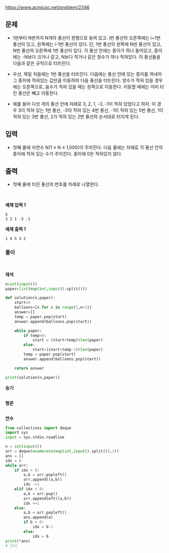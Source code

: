 https://www.acmicpc.net/problem/2346

## **문제**
- 1번부터 N번까지 N개의 풍선이 원형으로 놓여 있고. i번 풍선의 오른쪽에는 i+1번 풍선이 있고, 왼쪽에는 i-1번 풍선이 있다. 단, 1번 풍선의 왼쪽에 N번 풍선이 있고, N번 풍선의 오른쪽에 1번 풍선이 있다. 각 풍선 안에는 종이가 하나 들어있고, 종이에는 -N보다 크거나 같고, N보다 작거나 같은 정수가 하나 적혀있다. 이 풍선들을 다음과 같은 규칙으로 터뜨린다.

- 우선, 제일 처음에는 1번 풍선을 터뜨린다. 다음에는 풍선 안에 있는 종이를 꺼내어 그 종이에 적혀있는 값만큼 이동하여 다음 풍선을 터뜨린다. 양수가 적혀 있을 경우에는 오른쪽으로, 음수가 적혀 있을 때는 왼쪽으로 이동한다. 이동할 때에는 이미 터진 풍선은 빼고 이동한다.

- 예를 들어 다섯 개의 풍선 안에 차례로 3, 2, 1, -3, -1이 적혀 있었다고 하자. 이 경우 3이 적혀 있는 1번 풍선, -3이 적혀 있는 4번 풍선, -1이 적혀 있는 5번 풍선, 1이 적혀 있는 3번 풍선, 2가 적혀 있는 2번 풍선의 순서대로 터지게 된다.

## **입력**
- 첫째 줄에 자연수 N(1 ≤ N ≤ 1,000)이 주어진다. 다음 줄에는 차례로 각 풍선 안의 종이에 적혀 있는 수가 주어진다. 종이에 0은 적혀있지 않다.

## **출력**
- 첫째 줄에 터진 풍선의 번호를 차례로 나열한다.

<br>

**예제 입력 1**
```
5
3 2 1 -3 -1
```
**예제 출력 1**
```
1 4 5 3 2
```
### **풀이**
<br>

**재석**

```python
n=int(input())
paper=list(map(int,input().split()))

def solution(n,paper):
    start=0
    balloons=[x for x in range(1,n+1)]
    answer=[]
    temp = paper.pop(start)
    answer.append(balloons.pop(start))

    while paper:
        if temp<0:
            start = (start+temp)%len(paper)
        else:
            start=(start+temp-1)%len(paper)
        temp = paper.pop(start)
        answer.append(balloons.pop(start))

    return answer

print(solution(n,paper))
```

**승기**

```java

```

**형준**

```java

```

**연수**

```python
from collections import deque
import sys
input = sys.stdin.readline

n = int(input())
arr = deque(enumerate(map(int,input().split()),1))
ans = []
idx = 0
while arr:
    if idx > 0:
        a,b = arr.popleft()
        arr.append((a,b))
        idx -=1
    elif idx < 0:
        a,b = arr.pop()
        arr.appendleft((a,b))
        idx +=1
    else:
        a,b = arr.popleft()
        ans.append(a)
        if b > 0:
            idx = b-1
        else:
            idx = b
print(*ans)
# 다시 
```

